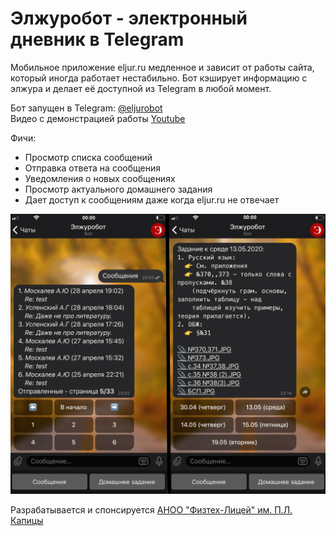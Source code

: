# Элжуробот - электронный дневник в Telegram

Мобильное приложение eljur.ru медленное и зависит от работы сайта, который иногда работает нестабильно. 
Бот кэширует информацию с элжура и делает её доступной из Telegram в любой момент.

Бот запущен в Telegram: [@eljurobot](https://tglink.ru/eljurobot)<br/>
Видео с демонстрацией работы [Youtube](https://youtu.be/XmASlRzKDDc)

Фичи:
- Просмотр списка сообщений
- Отправка ответа на сообщения
- Уведомления о новых сообщениях
- Просмотр актуального домашнего задания
- Дает доступ к сообщениям даже когда eljur.ru не отвечает


![Элжуробот](https://raw.githubusercontent.com/samplec0de/eljur-bot/master/media/messages-homework.jpg)

Разрабатывается и спонсируется [АНОО "Физтех-Лицей" им. П.Л. Капицы](https://anoo.ftl.name)

